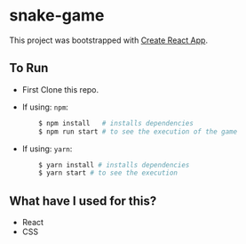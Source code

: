 # snake-game

This project was bootstrapped with [Create React App](https://github.com/facebook/create-react-app).

## To Run

 - First Clone this repo.

 - If using:
    `npm`:
    ```bash
        $ npm install   # installs dependencies
        $ npm run start # to see the execution of the game   
    ```

- If using:
    `yarn`:
    ```bash
        $ yarn install # installs dependencies
        $ yarn start # to see the execution

## What have I used for this?

- React
- CSS
